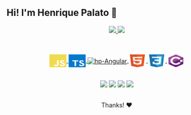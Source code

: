 ## Hi! I'm Henrique Palato 👋

<div align="center">
  <a href="https://github.com/HenriquePalato">
  <img height="180em" src="https://github-readme-stats.vercel.app/api?username=henriquepalato&show_icons=true&theme=dracula&include_all_commits=true&count_private=true"/>
  <img height="180em" src="https://github-readme-stats.vercel.app/api/top-langs/?username=henriquepalato&layout=compact&langs_count=7&theme=dracula"/>
</div>
    
##

<div align="center" style="display: inline_block"><br>
  <img align="center" alt="hp-Js" height="30" width="40" src="https://raw.githubusercontent.com/devicons/devicon/master/icons/javascript/javascript-plain.svg">
  <img align="center" alt="hp-Ts" height="30" width="40" src="https://raw.githubusercontent.com/devicons/devicon/master/icons/typescript/typescript-plain.svg">
  <img align="center" alt="hp-Angular" height="30" width="40" src="https://user-images.githubusercontent.com/47873590/135457607-de07c702-2acf-4c57-aa9a-abd1d6fea194.png">
  <img align="center" alt="hp-HTML" height="30" width="40" src="https://raw.githubusercontent.com/devicons/devicon/master/icons/html5/html5-original.svg">
  <img align="center" alt="hp-CSS" height="30" width="40" src="https://raw.githubusercontent.com/devicons/devicon/master/icons/css3/css3-original.svg">
  <img align="center" alt="hp-Csharp" height="30" width="40" src="https://raw.githubusercontent.com/devicons/devicon/master/icons/csharp/csharp-original.svg">
</div>

##

 <div align="center"> 
  <a href="https://www.linkedin.com/in/henriquepalato/" target="_blank"><img src="https://img.shields.io/badge/-LinkedIn-%230077B5?style=for-the-badge&logo=linkedin&logoColor=white" target="_blank"></a>
  <a href="https://youtube.com/@henriquepalato" target="_blank"><img src="https://img.shields.io/badge/YouTube-FF0000?style=for-the-badge&logo=youtube&logoColor=white" target="_blank"></a>
  <a href = "mailto:henrique.palato@gmail.com"><img src="https://img.shields.io/badge/-Gmail-%23333?style=for-the-badge&logo=gmail&logoColor=white" target="_blank"></a>
  <a href="https://www.instagram.com/henriquepalato/" target="_blank"><img src="https://img.shields.io/badge/-Instagram-%23E4405F?style=for-the-badge&logo=instagram&logoColor=white" target="_blank"></a>
  <br>
   
 ##

 Thanks! :heart:[](url)
</div>
